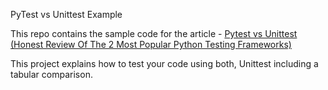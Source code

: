 PyTest vs Unittest Example

This repo contains the sample code for the article -
[Pytest vs Unittest (Honest Review Of The 2 Most Popular Python Testing Frameworks)](https://pytest-with-eric.com/comparisons/pytest-vs-unittest/)

This project explains how to test your code using both, Unittest including a
tabular comparison.
